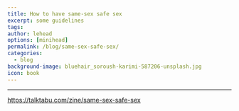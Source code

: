 ```yaml
---
title: How to have same-sex safe sex
excerpt: some guidelines
tags:
author: lehead
options: [minihead]
permalink: /blog/same-sex-safe-sex/
categories:
  - blog
background-image: bluehair_soroush-karimi-587206-unsplash.jpg
icon: book
---
```



<hr />


https://talktabu.com/zine/same-sex-safe-sex
